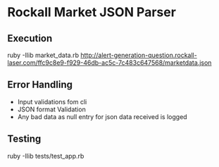 Rockall Market JSON Parser
==========================

Execution
---------

ruby -Ilib market_data.rb http://alert-generation-question.rockall-laser.com/ffc9c8e9-f929-46db-ac5c-7c483c647568/marketdata.json

Error Handling
--------------
- Input validations fom cli
- JSON format Validation
- Any bad data as null entry for json data received is logged

Testing
-------

ruby -Ilib tests/test_app.rb